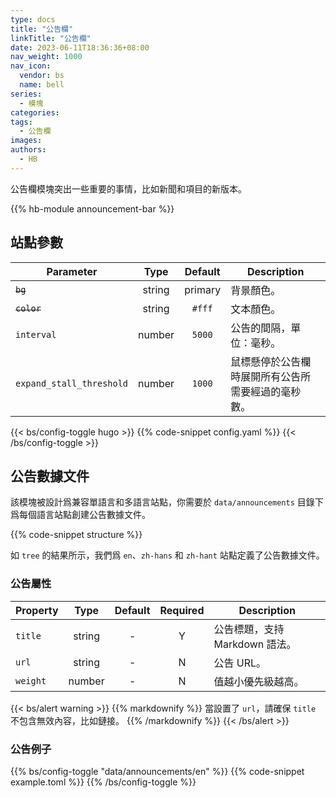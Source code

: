 ```yaml
---
type: docs
title: "公告欄"
linkTitle: "公告欄"
date: 2023-06-11T18:36:36+08:00
nav_weight: 1000
nav_icon:
  vendor: bs
  name: bell
series:
  - 模塊
categories:
tags:
  - 公告欄
images:
authors:
  - HB
---
```


公告欄模塊突出一些重要的事情，比如新聞和項目的新版本。

<!--more-->

{{% hb-module announcement-bar %}}

## 站點參數

| Parameter   |  Type  | Default | Description              |
| ----------- | :----: | :-----: | ------------------------ |
| ~~`bg`~~    | string | primary | 背景顏色。               |
| ~~`color`~~ | string | `#fff`  | 文本顏色。               |
| `interval`  | number | `5000`  | 公告的間隔，單位：毫秒。 |
| `expand_stall_threshold` | number | `1000` | 鼠標懸停於公告欄時展開所有公告所需要經過的毫秒數。 |

{{< bs/config-toggle hugo >}}
{{% code-snippet config.yaml %}}
{{< /bs/config-toggle >}}

## 公告數據文件

該模塊被設計爲兼容單語言和多語言站點，你需要於 `data/announcements` 目錄下爲每個語言站點創建公告數據文件。

{{% code-snippet structure %}}

如 `tree` 的結果所示，我們爲 `en`、`zh-hans` 和 `zh-hant` 站點定義了公告數據文件。

### 公告屬性

| Property |  Type  | Default | Required | Description                    |
| -------- | :----: | :-----: | :------: | ------------------------------ |
| `title`  | string |    -    |    Y     | 公告標題，支持 Markdown 語法。    |
| `url`    | string |    -    |    N     | 公告 URL。                      |
| `weight` | number |    -    |    N     | 值越小優先級越高。                |

{{< bs/alert warning >}}
{{% markdownify %}}
當設置了 `url`，請確保 `title` 不包含無效內容，比如鏈接。
{{% /markdownify %}}
{{< /bs/alert >}}

### 公告例子

{{% bs/config-toggle "data/announcements/en" %}}
{{% code-snippet example.toml %}}
{{% /bs/config-toggle %}}
